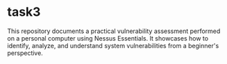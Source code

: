 # task3
This repository documents a practical vulnerability assessment performed on a personal computer using Nessus Essentials. It showcases how to identify, analyze, and understand system vulnerabilities from a beginner's perspective.
